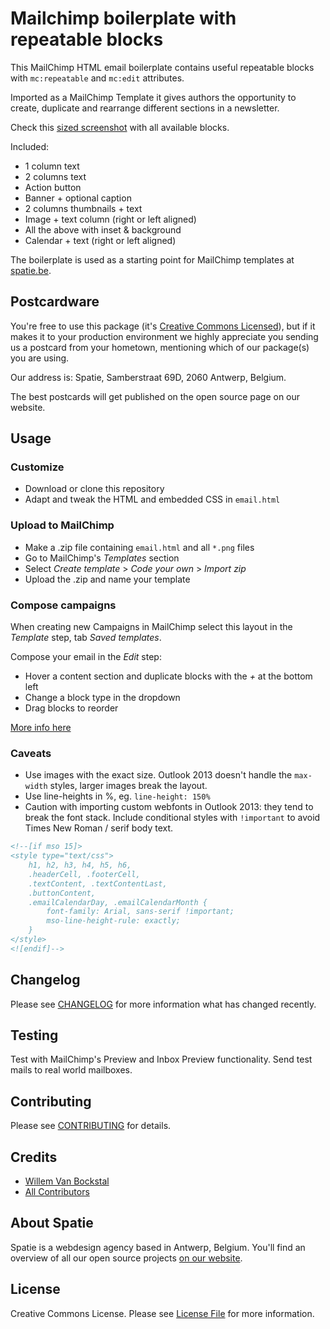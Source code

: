 
# Mailchimp boilerplate with repeatable blocks

This MailChimp HTML email boilerplate contains useful repeatable blocks with `mc:repeatable` and `mc:edit` attributes. 

Imported as a MailChimp Template it gives authors the opportunity to create, duplicate and rearrange different sections in a newsletter. 

Check this [sized screenshot](src/preview.png) with all available blocks.

Included:

- 1 column text
- 2 columns text
- Action button
- Banner + optional caption
- 2 columns thumbnails + text
- Image + text column (right or left aligned)
- All the above with inset & background
- Calendar + text (right or left aligned)

The boilerplate is used as a starting point for MailChimp templates at [spatie.be](https://spatie.be).

## Postcardware

You're free to use this package (it's [Creative Commons Licensed](LICENSE.md)), but if it makes it to your production environment we highly appreciate you sending us a postcard from your hometown, mentioning which of our package(s) you are using.

Our address is: Spatie, Samberstraat 69D, 2060 Antwerp, Belgium.

The best postcards will get published on the open source page on our website.


## Usage

### Customize

- Download or clone this repository
- Adapt and tweak the HTML and embedded CSS in `email.html`

### Upload to MailChimp

- Make a .zip file containing `email.html` and all `*.png` files
- Go to MailChimp's _Templates_ section 
- Select _Create template_ > _Code your own_ > _Import zip_
- Upload the .zip and name your template

### Compose campaigns

When creating new Campaigns in MailChimp select this layout in the _Template_ step, tab _Saved templates_.

Compose your email in the _Edit_ step:
- Hover a content section and duplicate blocks with the *+* at the bottom left
- Change a block type in the dropdown
- Drag blocks to reorder

[More info here](http://kb.mailchimp.com/templates/basic-and-themes/repeatable-or-variable-content-blocks)

### Caveats

- Use images with the exact size. Outlook 2013 doesn't handle the `max-width` styles, larger images break the layout.
- Use line-heights in %, eg. `line-height: 150%`
- Caution with importing custom webfonts in Outlook 2013: they tend to break the font stack. Include conditional styles with `!important` to avoid Times New Roman / serif body text.

```html
<!--[if mso 15]>
<style type="text/css">
    h1, h2, h3, h4, h5, h6,
    .headerCell, .footerCell,
    .textContent, .textContentLast,
    .buttonContent,
    .emailCalendarDay, .emailCalendarMonth {
        font-family: Arial, sans-serif !important;
        mso-line-height-rule: exactly;
    }
</style>
<![endif]-->
```


## Changelog

Please see [CHANGELOG](CHANGELOG.md) for more information what has changed recently.

## Testing

Test with MailChimp's Preview and Inbox Preview functionality. Send test mails to real world mailboxes.

## Contributing

Please see [CONTRIBUTING](CONTRIBUTING.md) for details.

## Credits

- [Willem Van Bockstal](https://github.com/willemvb)
- [All Contributors](../../contributors)

## About Spatie
Spatie is a webdesign agency based in Antwerp, Belgium. You'll find an overview of all our open source projects [on our website](https://spatie.be/opensource).

## License

Creative Commons License. Please see [License File](LICENSE.md) for more information.
